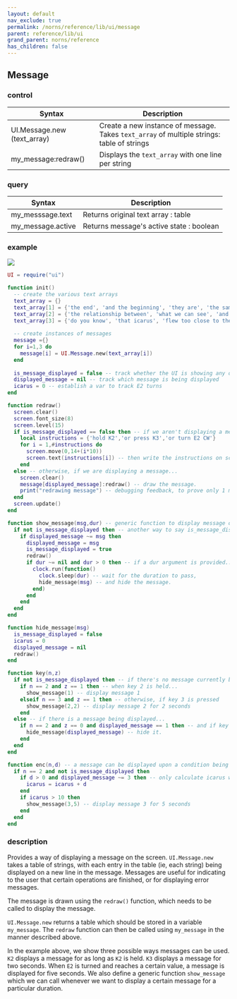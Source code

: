 ```yaml
---
layout: default
nav_exclude: true
permalink: /norns/reference/lib/ui/message
parent: reference/lib/ui
grand_parent: norns/reference
has_children: false
---
```


## Message

### control

| Syntax                      | Description                                                                                 |
| --------------------------- | ------------------------------------------------------------------------------------------- |
| UI.Message.new (text_array) | Create a new instance of message. Takes  `text_array` of multiple strings: table of strings |
| my_message:redraw()         | Displays the `text_array` with one line per string                                          |

### query

| Syntax            | Description                                         |
| ----------------- | --------------------------------------------------- |
| my_messsage.text  | Returns original text array : table                 |
| my_message.active | Returns message's active state : boolean            |

### example

![](../../../image/reference-images/messageexample.gif)

```lua
UI = require("ui")

function init()
  -- create the various text arrays
  text_array = {}
  text_array[1] = {'the end', 'and the beginning', 'they are', 'the same'}
  text_array[2] = {'the relationship between', 'what we can see', 'and what we know'}
  text_array[3] = {'do you know', 'that icarus', 'flew too close to the sun?'}
  
  -- create instances of messages
  message ={}
  for i=1,3 do
    message[i] = UI.Message.new(text_array[i])
  end
  
  is_message_displayed = false -- track whether the UI is showing any of the messages
  displayed_message = nil -- track which message is being displayed
  icarus = 0 -- establish a var to track E2 turns
end

function redraw()
  screen.clear()
  screen.font_size(8)
  screen.level(15)
  if is_message_displayed == false then -- if we aren't displaying a message...
    local instructions = {'hold K2','or press K3','or turn E2 CW'}
    for i = 1,#instructions do
      screen.move(0,14+(i*10))
      screen.text(instructions[i]) -- then write the instructions on screen.
    end
  else -- otherwise, if we are displaying a message...
    screen.clear()
    message[displayed_message]:redraw() -- draw the message.
    print("redrawing message") -- debugging feedback, to prove only 1 message is drawing at a time.
  end
  screen.update()
end

function show_message(msg,dur) -- generic function to display message of number 'msg' and for duration (in seconds) 'dur'
  if not is_message_displayed then -- another way to say is_message_displayed == false
    if displayed_message ~= msg then
      displayed_message = msg
      is_message_displayed = true
      redraw()
      if dur ~= nil and dur > 0 then -- if a dur argument is provided...
        clock.run(function()
          clock.sleep(dur) -- wait for the duration to pass,
          hide_message(msg) -- and hide the message.
        end)
      end
    end
  end
end

function hide_message(msg)
  is_message_displayed = false
  icarus = 0
  displayed_message = nil
  redraw()
end

function key(n,z)
  if not is_message_displayed then -- if there's no message currently being displayed, then...
    if n == 2 and z == 1 then -- when key 2 is held...
      show_message(1) -- display message 1
    elseif n == 3 and z == 1 then -- otherwise, if key 3 is pressed
      show_message(2,2) -- display message 2 for 2 seconds
    end
  else -- if there is a message being displayed...
    if n == 2 and z == 0 and displayed_message == 1 then -- and if key 2 is released, and message 1 is being displayed, then...
      hide_message(displayed_message) -- hide it.
    end
  end
end

function enc(n,d) -- a message can be displayed upon a condition being met
  if n == 2 and not is_message_displayed then
    if d > 0 and displayed_message ~= 3 then -- only calculate icarus when message 3 is not yet active
      icarus = icarus + d
    end
    if icarus > 10 then
      show_message(3,5) -- display message 3 for 5 seconds
    end
  end
end
```

### description

Provides a way of displaying a message on the screen. `UI.Message.new` takes a table of strings, with each entry in the table (ie, each string) being displayed on a new line in the message. Messages are useful for indicating to the user that certain operations are finished, or for displaying error messages.

The message is drawn using the `redraw()` function, which needs to be called to display the message.

`UI.Message.new` returns a table which should be stored in a variable `my_message`. The `redraw` function can then be called using `my_message` in the manner described above.

In the example above, we show three possible ways messages can be used. `K2` displays a message for as long as `K2` is held. `K3` displays a message for two seconds. When `E2` is turned and reaches a certain value, a message is displayed for five seconds. We also define a generic function `show_message` which we can call whenever we want to display a certain message for a particular duration.


